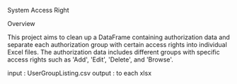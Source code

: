 System Access Right 

Overview

This project aims to clean up a DataFrame containing authorization data and separate each authorization group with certain access rights into individual Excel files. 
The authorization data includes different groups with specific access rights such as 'Add', 'Edit', 'Delete', and 'Browse'.


input : UserGroupListing.csv
output : to each xlsx 

